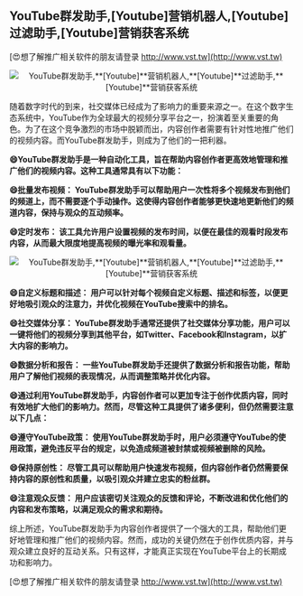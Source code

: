 ## **YouTube群发助手,**[Youtube]**营销机器人,**[Youtube]**过滤助手,**[Youtube]**营销获客系统**

[😍想了解推广相关软件的朋友请登录 http://www.vst.tw](http://www.vst.tw)

 <center><img src="https://vst.tw/MP4/tuiguang/png/5.png" alt="YouTube群发助手,**[Youtube]**营销机器人,**[Youtube]**过滤助手,**[Youtube]**营销获客系统"></center>

随着数字时代的到来，社交媒体已经成为了影响力的重要来源之一。在这个数字生态系统中，YouTube作为全球最大的视频分享平台之一，扮演着至关重要的角色。为了在这个竞争激烈的市场中脱颖而出，内容创作者需要有针对性地推广他们的视频内容。而YouTube群发助手，则成为了他们的一把利器。

**😄YouTube群发助手是一种自动化工具，旨在帮助内容创作者更高效地管理和推广他们的视频内容。这种工具通常具有以下功能：**

**😄批量发布视频： YouTube群发助手可以帮助用户一次性将多个视频发布到他们的频道上，而不需要逐个手动操作。这使得内容创作者能够更快速地更新他们的频道内容，保持与观众的互动频率。**

**😄定时发布： 该工具允许用户设置视频的发布时间，以便在最佳的观看时段发布内容，从而最大限度地提高视频的曝光率和观看量。**

 <center><img src="https://vst.tw/MP4/tuiguang/png/8.png" alt="YouTube群发助手,**[Youtube]**营销机器人,**[Youtube]**过滤助手,**[Youtube]**营销获客系统"></center>

**😄自定义标题和描述： 用户可以针对每个视频自定义标题、描述和标签，以便更好地吸引观众的注意力，并优化视频在YouTube搜索中的排名。**

**😄社交媒体分享： YouTube群发助手通常还提供了社交媒体分享功能，用户可以一键将他们的视频分享到其他平台，如Twitter、Facebook和Instagram，以扩大内容的影响力。**

**😄数据分析和报告： 一些YouTube群发助手还提供了数据分析和报告功能，帮助用户了解他们视频的表现情况，从而调整策略并优化内容。**

**😄通过利用YouTube群发助手，内容创作者可以更加专注于创作优质内容，同时有效地扩大他们的影响力。然而，尽管这种工具提供了诸多便利，但仍然需要注意以下几点：**

**😄遵守YouTube政策： 使用YouTube群发助手时，用户必须遵守YouTube的使用政策，避免违反平台的规定，以免造成频道被封禁或视频被删除的风险。**

**😄保持原创性： 尽管工具可以帮助用户快速发布视频，但内容创作者仍然需要保持内容的原创性和质量，以吸引观众并建立忠实的粉丝群。**

**😄注意观众反馈： 用户应该密切关注观众的反馈和评论，不断改进和优化他们的内容和发布策略，以满足观众的需求和期待。**

综上所述，YouTube群发助手为内容创作者提供了一个强大的工具，帮助他们更好地管理和推广他们的视频内容。然而，成功的关键仍然在于创作优质内容，并与观众建立良好的互动关系。只有这样，才能真正实现在YouTube平台上的长期成功和影响力。

[😍想了解推广相关软件的朋友请登录 http://www.vst.tw](http://www.vst.tw)



